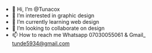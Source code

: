 - 👋 Hi, I’m @Tunacox
- 👀 I’m interested in graphic design
- 🌱 I’m currently learning web design
- 💞️ I’m looking to collaborate on design
- 📫 How to reach me Whatsapp 07030055061 & Gmail_ tunde5934@gmail.com

<!---
Tunacox/Tunacox is a ✨ special ✨ repository because its `README.md` (this file) appears on your GitHub profile.
You can click the Preview link to take a look at your changes.
--->
